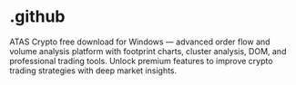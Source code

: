 # .github
ATAS Crypto free download for Windows — advanced order flow and volume analysis platform with footprint charts, cluster analysis, DOM, and professional trading tools. Unlock premium features to improve crypto trading strategies with deep market insights.
